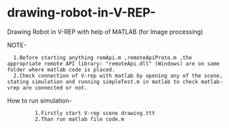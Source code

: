 # drawing-robot-in-V-REP-
Drawing Robot in V-REP with help of MATLAB (for Image processing)

NOTE-

      1.Before starting anything remApi.m ,remoteApiProto.m ,the appropriate remote API library: "remoteApi.dll" (Windows) are on same folder where matlab code is placed.
      2.Check connection of V-rep with matlab by opening any of the scene, stating simulation and running simpleTest.m in matlab to check matlab-vrep are connected or not.

How to run simulation-
             
             1.Firstly start V-rep scene drawing.ttt      
             2.Than run matlab file code.m
